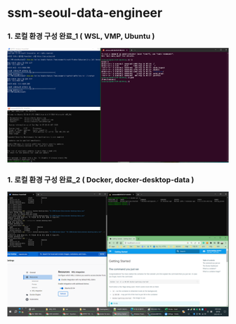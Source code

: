 # ssm-seoul-data-engineer

<!--
# 파일명이라서 공백이 안되는 듯
#![ssm-seoul](1. 로컬 환경 구성 완료_1.png)
#![ssm-seoul](1. 로컬 환경 구성 완료_2.png)
-->

### 1. 로컬 환경 구성 완료_1 ( WSL, VMP, Ubuntu )
![ssm-seoul](1.local_env_setting_1.png)

### 1. 로컬 환경 구성 완료_2 ( Docker, docker-desktop-data )
![ssm-seoul](1.local_env_setting_2.png)
